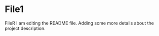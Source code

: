 # File1
FileR
I am editing the README file. Adding some more details about the project description.
